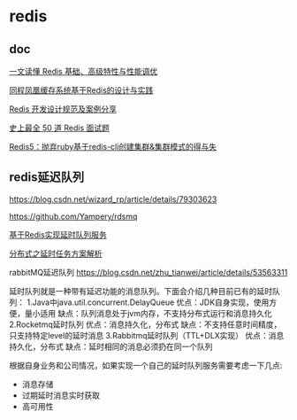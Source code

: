# redis
## doc

[一文读懂 Redis 基础、高级特性与性能调优](https://mp.weixin.qq.com/s/JLlMkCLxTQA4GU9j9g5Xew)

[同程凤凰缓存系统基于Redis的设计与实践](https://mp.weixin.qq.com/s/2FEbkas_m1WnYUqjVpMkWw)

[Redis 开发设计规范及案例分享](https://mp.weixin.qq.com/s/NICQmkAoe7jEo6vAEZJQRQ)

[史上最全 50 道 Redis 面试题](https://mp.weixin.qq.com/s/gB7oMjygGFF5M7WwTgrn4g)

[Redis5：抛弃ruby基于redis-cli创建集群&集群模式的得与失](https://mp.weixin.qq.com/s/csQE3RV17uZsAXwS4mI1Tw)


## redis延迟队列

https://blog.csdn.net/wizard_rp/article/details/79303623

https://github.com/Yampery/rdsmq

[基于Redis实现延时队列服务](https://www.cnblogs.com/lylife/p/7881950.html)

[分布式之延时任务方案解析](https://www.cnblogs.com/rjzheng/p/8972725.html)

rabbitMQ延迟队列
https://blog.csdn.net/zhu_tianwei/article/details/53563311


延时队列就是一种带有延迟功能的消息队列。下面会介绍几种目前已有的延时队列：
1.Java中java.util.concurrent.DelayQueue
优点：JDK自身实现，使用方便，量小适用
缺点：队列消息处于jvm内存，不支持分布式运行和消息持久化
2.Rocketmq延时队列
优点：消息持久化，分布式
缺点：不支持任意时间精度，只支持特定level的延时消息
3.Rabbitmq延时队列（TTL+DLX实现）
优点：消息持久化，分布式
缺点：延时相同的消息必须扔在同一个队列

根据自身业务和公司情况，如果实现一个自己的延时队列服务需要考虑一下几点:

* 消息存储
* 过期延时消息实时获取
* 高可用性